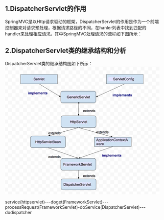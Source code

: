 ## 1.DispatcherServlet的作用
  SpringMVC是以Http请求驱动的框架，DispatcherServlet的作用是作为一个前端控制器来对请求预处理，根据请求路径的不同，在hanler列表中找到匹配的handler来处理相应请求。其中SpringMVC处理请求的流程如下图所示：
  ![]()

## 2.DispatcherServlet类的继承结构和分析
DispatcherServlet类的继承结构图如下所示：
![](https://github.com/VitasYuan/Blog/blob/master/pictures/dispatchersrc-1-1.png)  



service(httpservlet)---doget(FrameworkServlet)---processRequest(FrameworkServlet)-doService(DispatcherServlet)---dodispatcher
